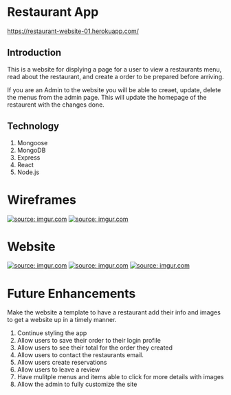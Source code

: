 # Restaurant App

https://restaurant-website-01.herokuapp.com/

## Introduction

This is a website for displying a page for a user to view a restaurants menu, read about the restaurant, and create a order to be prepared before arriving.

If you are an Admin to the website you will be able to creaet, update, delete the menus from the admin page. This will update the homepage of the restaurent with the changes done.

## Technology

1. Mongoose
2. MongoDB
3. Express
4. React
5. Node.js

# Wireframes

<a href="https://imgur.com/BOJalnq"><img src="https://i.imgur.com/BOJalnq.png" title="source: imgur.com" /></a>
<a href="https://imgur.com/IeSvpGO"><img src="https://i.imgur.com/IeSvpGO.png" title="source: imgur.com" /></a>

# Website

<a href="https://imgur.com/Ll80Bx2"><img src="https://i.imgur.com/Ll80Bx2.png" title="source: imgur.com" /></a>
<a href="https://imgur.com/vuu6UmU"><img src="https://i.imgur.com/vuu6UmU.png" title="source: imgur.com" /></a>
<a href="https://imgur.com/YRIRqcN"><img src="https://i.imgur.com/YRIRqcN.png" title="source: imgur.com" /></a>

# Future Enhancements

Make the website a template to have a restaurant add their info and images to get a website up in a timely manner.

1. Continue styling the app
2. Allow users to save their order to their login profile
3. Allow users to see their total for the order they created
4. Allow users to contact the restaurants email.
5. Allow users create reservations
6. Allow users to leave a review
7. Have mulitple menus and items able to click for more details with images
8. Allow the admin to fully customize the site
